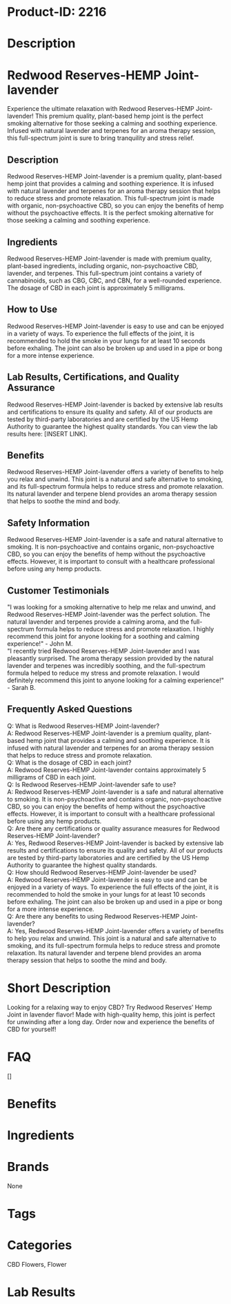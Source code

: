 # Product-ID: 2216

# Description

<h1>Redwood Reserves-HEMP Joint-lavender</h1>
<p>Experience the ultimate relaxation with Redwood Reserves-HEMP Joint-lavender! This premium quality, plant-based hemp joint is the perfect smoking alternative for those seeking a calming and soothing experience. Infused with natural lavender and terpenes for an aroma therapy session, this full-spectrum joint is sure to bring tranquility and stress relief.</p>
<h2>Description</h2>
<p>Redwood Reserves-HEMP Joint-lavender is a premium quality, plant-based hemp joint that provides a calming and soothing experience. It is infused with natural lavender and terpenes for an aroma therapy session that helps to reduce stress and promote relaxation. This full-spectrum joint is made with organic, non-psychoactive CBD, so you can enjoy the benefits of hemp without the psychoactive effects. It is the perfect smoking alternative for those seeking a calming and soothing experience.</p>
<h2>Ingredients</h2>
<p>Redwood Reserves-HEMP Joint-lavender is made with premium quality, plant-based ingredients, including organic, non-psychoactive CBD, lavender, and terpenes. This full-spectrum joint contains a variety of cannabinoids, such as CBG, CBC, and CBN, for a well-rounded experience. The dosage of CBD in each joint is approximately 5 milligrams.</p>
<h2>How to Use</h2>
<p>Redwood Reserves-HEMP Joint-lavender is easy to use and can be enjoyed in a variety of ways. To experience the full effects of the joint, it is recommended to hold the smoke in your lungs for at least 10 seconds before exhaling. The joint can also be broken up and used in a pipe or bong for a more intense experience.</p>
<h2>Lab Results, Certifications, and Quality Assurance</h2>
<p>Redwood Reserves-HEMP Joint-lavender is backed by extensive lab results and certifications to ensure its quality and safety. All of our products are tested by third-party laboratories and are certified by the US Hemp Authority to guarantee the highest quality standards. You can view the lab results here: [INSERT LINK].</p>
<h2>Benefits</h2>
<p>Redwood Reserves-HEMP Joint-lavender offers a variety of benefits to help you relax and unwind. This joint is a natural and safe alternative to smoking, and its full-spectrum formula helps to reduce stress and promote relaxation. Its natural lavender and terpene blend provides an aroma therapy session that helps to soothe the mind and body.</p>
<h2>Safety Information</h2>
<p>Redwood Reserves-HEMP Joint-lavender is a safe and natural alternative to smoking. It is non-psychoactive and contains organic, non-psychoactive CBD, so you can enjoy the benefits of hemp without the psychoactive effects. However, it is important to consult with a healthcare professional before using any hemp products.</p>
<h2>Customer Testimonials</h2>
<p>"I was looking for a smoking alternative to help me relax and unwind, and Redwood Reserves-HEMP Joint-lavender was the perfect solution. The natural lavender and terpenes provide a calming aroma, and the full-spectrum formula helps to reduce stress and promote relaxation. I highly recommend this joint for anyone looking for a soothing and calming experience!" - John M.<br />
"I recently tried Redwood Reserves-HEMP Joint-lavender and I was pleasantly surprised. The aroma therapy session provided by the natural lavender and terpenes was incredibly soothing, and the full-spectrum formula helped to reduce my stress and promote relaxation. I would definitely recommend this joint to anyone looking for a calming experience!" - Sarah B.</p>
<h2>Frequently Asked Questions</h2>
<p>Q: What is Redwood Reserves-HEMP Joint-lavender?<br />
A: Redwood Reserves-HEMP Joint-lavender is a premium quality, plant-based hemp joint that provides a calming and soothing experience. It is infused with natural lavender and terpenes for an aroma therapy session that helps to reduce stress and promote relaxation.<br />
Q: What is the dosage of CBD in each joint?<br />
A: Redwood Reserves-HEMP Joint-lavender contains approximately 5 milligrams of CBD in each joint.<br />
Q: Is Redwood Reserves-HEMP Joint-lavender safe to use?<br />
A: Redwood Reserves-HEMP Joint-lavender is a safe and natural alternative to smoking. It is non-psychoactive and contains organic, non-psychoactive CBD, so you can enjoy the benefits of hemp without the psychoactive effects. However, it is important to consult with a healthcare professional before using any hemp products.<br />
Q: Are there any certifications or quality assurance measures for Redwood Reserves-HEMP Joint-lavender?<br />
A: Yes, Redwood Reserves-HEMP Joint-lavender is backed by extensive lab results and certifications to ensure its quality and safety. All of our products are tested by third-party laboratories and are certified by the US Hemp Authority to guarantee the highest quality standards.<br />
Q: How should Redwood Reserves-HEMP Joint-lavender be used?<br />
A: Redwood Reserves-HEMP Joint-lavender is easy to use and can be enjoyed in a variety of ways. To experience the full effects of the joint, it is recommended to hold the smoke in your lungs for at least 10 seconds before exhaling. The joint can also be broken up and used in a pipe or bong for a more intense experience.<br />
Q: Are there any benefits to using Redwood Reserves-HEMP Joint-lavender?<br />
A: Yes, Redwood Reserves-HEMP Joint-lavender offers a variety of benefits to help you relax and unwind. This joint is a natural and safe alternative to smoking, and its full-spectrum formula helps to reduce stress and promote relaxation. Its natural lavender and terpene blend provides an aroma therapy session that helps to soothe the mind and body.</p>


# Short Description

<p>Looking for a relaxing way to enjoy CBD? Try Redwood Reserves&#8217; Hemp Joint in lavender flavor! Made with high-quality hemp, this joint is perfect for unwinding after a long day. Order now and experience the benefits of CBD for yourself!</p>


# FAQ
[]

# Benefits



# Ingredients



# Brands

None

# Tags



# Categories

CBD Flowers, Flower

# Lab Results
